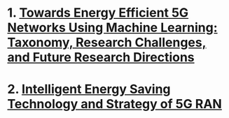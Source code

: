 # 1. [Towards Energy Efficient 5G Networks Using Machine Learning: Taxonomy, Research Challenges, and Future Research Directions](https://github.com/Bintang-Satwika/Paper_Literature/blob/main/Towards%20Energy%20Efficient%205G%20Networks%20Using%20Machine%20Learning%3A%20Taxonomy%2C%20Research%20Challenges%2C%20and%20Future%20Research%20Directions.md#towards-energy-efficient-5g-networks-using-machine-learning-taxonomy-research-challenges-and-future-research-directions)
# 2. [Intelligent Energy Saving Technology and Strategy of 5G RAN](https://github.com/Bintang-Satwika/Paper_Literature/blob/main/Intelligent%20Energy%20Saving%20Technology%20and%20Strategy%20of%205G%20RAN.md#intelligent-energy-saving-technology-and-strategy-of-5g-ran)
